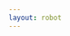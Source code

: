 ```yaml
---
layout: robot
---
```

  <head>
    <title>Space Invaders</title>
    <style>
      #game-board {
        position: relative;
        width: 300px;
        height: 400px;
        border: 1px solid black;
      }

      .player {
        position: absolute;
        bottom: 10px;
        left: 135px;
        width: 30px;
        height: 20px;
        background-color: blue;
      }

      .bullet {
        position: absolute;
        background-color: red;
        width: 3px;
        height: 10px;
      }

      .invader {
        position: absolute;
        width: 20px;
        height: 20px;
        background-color: green;
      }
    </style>
  </head>
  <body>
    <div id="game-board"></div>

    <script>
      document.addEventListener('DOMContentLoaded', () => {
        const gameBoard = document.getElementById('game-board');
        const player = createPlayer();
        gameBoard.appendChild(player);

        let invaders = [];
        for (let i = 0; i < 10; i++) {
          const invader = createInvader(i * 30 + 30, 30);
          invaders.push(invader);
          gameBoard.appendChild(invader);
        }

        let bullets = [];
        document.addEventListener('keydown', (event) => {
          if (event.code === 'Space') {
            const bullet = createBullet(player.offsetLeft + 14);
            bullets.push(bullet);
            gameBoard.appendChild(bullet);
          }
        });

        document.addEventListener('keydown', (event) => {
          if (event.code === 'ArrowLeft') {
            movePlayerLeft();
          } else if (event.code === 'ArrowRight') {
            movePlayerRight();
          }
        });

        setInterval(() => {
          moveInvaders(invaders);
          moveBullets(bullets);
          detectCollisions(invaders, bullets);
        }, 500);

        function movePlayerLeft() {
          const currentLeft = parseInt(player.style.left);
          if (currentLeft > 0) {
            player.style.left = currentLeft - 10 + 'px';
          }
        }

        function movePlayerRight() {
          const currentLeft = parseInt(player.style.left);
          if (currentLeft < gameBoard.offsetWidth - player.offsetWidth) {
            player.style.left = currentLeft + 10 + 'px';
          }
        }
      });

      function createPlayer() {
        const player = document.createElement('div');
        player.className = 'player';
        return player;
      }

      function createBullet(x) {
        const bullet = document.createElement('div');
        bullet.className = 'bullet';
        bullet.style.left = x + 'px';
        bullet.style.bottom = '30px';
        return bullet;
      }

      function createInvader(x, y) {
        const invader = document.createElement('div');
        invader.className = 'invader';
        invader.style.left = x + 'px';
        invader.style.top = y + 'px';
        return invader;
      }

      function moveInvaders(invaders) {
        invaders.forEach((invader) => {
          invader.style.top = parseInt(invader.style.top) + 20 + 'px';
          if (parseInt(invader.style.top) >= 400) {
            invader.style.top = '30px';
          }
        });
      }

      function moveBullets(bullets) {
        bullets.forEach((bullet) => {
          bullet.style.bottom = parseInt(bullet.style.bottom) + 20 + 'px';
          if (parseInt(bullet.style.bottom) >= 400) {
            bullet.remove();
            bullets.splice(bullets.indexOf(bullet), 1);
          }
        });
      }

      function detectCollisions(invaders, bullets) {
        invaders.forEach((invader) => {
          bullets.forEach((bullet) => {
            if (
              bullet.offsetLeft >= invader.offsetLeft &&
              bullet.offsetLeft <= invader.offsetLeft + 20 &&
              bullet.offsetTop <= invader.offsetTop + 20
            ) {
              invader.remove();
              invaders.splice(invaders.indexOf(invader), 1);
              bullet.remove();
              bullets.splice(bullets.indexOf(bullet), 1);
            }
          });
        });
      }
    </script>
  </body>
